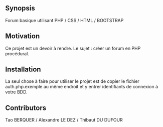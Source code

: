 ## Synopsis

Forum basique utilisant PHP / CSS / HTML / BOOTSTRAP

## Motivation

Ce projet est un devoir à rendre. Le sujet : créer un forum en PHP procédural.

## Installation

La seul chose à faire pour utiliser le projet est de copier le fichier auth.php.exemple au même endroit et y entrer identifiants de connexion à votre BDD.

## Contributors

Tao BERQUER / Alexandre LE DEZ / Thibaut DU DUFOUR
